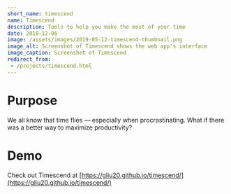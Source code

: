 ```yaml
---
short_name: timescend
name: Timescend
description: Tools to help you make the most of your time
date: 2018-12-06
image: /assets/images/2019-05-12-timescend-thumbnail.png
image_alt: Screenshot of Timescend shows the web app's interface
image_caption: Screenshot of Timescend
redirect_from:
 - /projects/timescend.html
---
```

# Purpose
We all know that time flies — especially when procrastinating. What if there was a better way to maximize productivity?

# Demo
Check out Timescend at [https://gliu20.github.io/timescend/](https://gliu20.github.io/timescend/)
